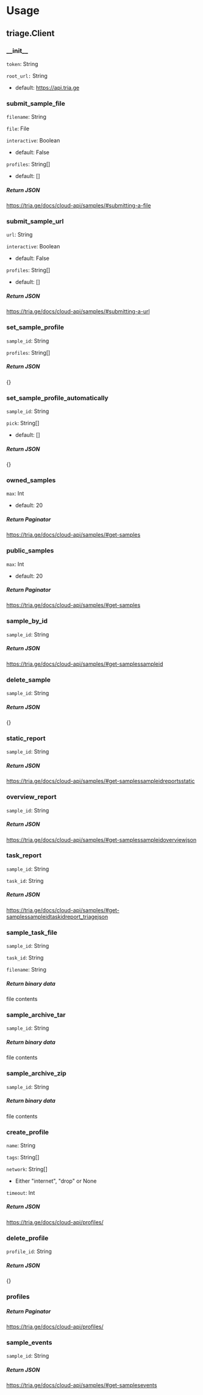 
# Usage


## triage.Client

### \_\_init__
`token`: String

`root_url:` String
* default: https://api.tria.ge


### submit_sample_file
`filename`: String

`file`: File

`interactive`: Boolean
* default: False

`profiles`: String[]
* default: []

##### Return JSON
https://tria.ge/docs/cloud-api/samples/#submitting-a-file


### submit_sample_url
`url`: String

`interactive`: Boolean
* default: False

`profiles`: String[]
* default: []

##### Return JSON
https://tria.ge/docs/cloud-api/samples/#submitting-a-url

### set_sample_profile
`sample_id`: String

`profiles`: String[]


##### Return JSON
{}

### set_sample_profile_automatically
`sample_id`: String

`pick`: String[]
* default: []

##### Return JSON
{}

### owned_samples

`max`: Int
* default: 20

##### Return Paginator
https://tria.ge/docs/cloud-api/samples/#get-samples

### public_samples

`max`: Int
* default: 20

##### Return Paginator
https://tria.ge/docs/cloud-api/samples/#get-samples

### sample_by_id

`sample_id`: String

##### Return JSON
https://tria.ge/docs/cloud-api/samples/#get-samplessampleid

### delete_sample

`sample_id`: String

##### Return JSON
{}

### static_report

`sample_id`: String

##### Return JSON
https://tria.ge/docs/cloud-api/samples/#get-samplessampleidreportsstatic

### overview_report

`sample_id`: String

##### Return JSON
https://tria.ge/docs/cloud-api/samples/#get-samplessampleidoverviewjson

### task_report

`sample_id`: String

`task_id`: String

##### Return JSON
https://tria.ge/docs/cloud-api/samples/#get-samplessampleidtaskidreport_triagejson


### sample_task_file

`sample_id`: String

`task_id`: String

`filename`: String

##### Return binary data
file contents

### sample_archive_tar

`sample_id`: String

##### Return binary data
file contents

### sample_archive_zip

`sample_id`: String

##### Return binary data
file contents

### create_profile

`name`: String

`tags`: String[]

`network`: String[]
* Either \"internet\", \"drop\" or None

`timeout`: Int

##### Return JSON
https://tria.ge/docs/cloud-api/profiles/

### delete_profile

`profile_id`: String

##### Return JSON
{}

### profiles

##### Return Paginator
https://tria.ge/docs/cloud-api/profiles/


### sample_events

`sample_id`: String

##### Return JSON
https://tria.ge/docs/cloud-api/samples/#get-samplesevents
